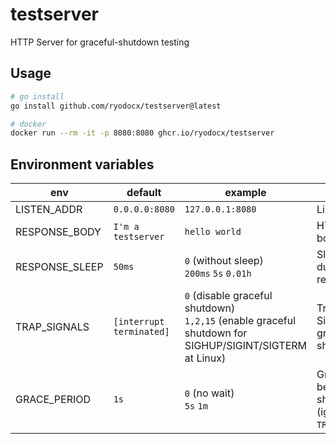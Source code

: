 # testserver
HTTP Server for graceful-shutdown testing

## Usage

```sh
# go install
go install github.com/ryodocx/testserver@latest

# docker
docker run --rm -it -p 8080:8080 ghcr.io/ryodocx/testserver
```

## Environment variables

| env            | default                  | example                                                                                                     | description                                                           |
|----------------|--------------------------|-------------------------------------------------------------------------------------------------------------|-----------------------------------------------------------------------|
| LISTEN_ADDR    | `0.0.0.0:8080`           | `127.0.0.1:8080`                                                                                            | Listen address                                                        |
| RESPONSE_BODY  | `I'm a testserver`       | `hello world`                                                                                               | HTTP response body                                                    |
| RESPONSE_SLEEP | `50ms`                   | `0` (without sleep) <br> `200ms` `5s` `0.01h`                                                               | Sleep time during HTTP response                                       |
| TRAP_SIGNALS   | `[interrupt terminated]` | `0` (disable graceful shutdown) <br> `1,2,15` (enable graceful shutdown for SIGHUP/SIGINT/SIGTERM at Linux) | Trapped Signals for graceful shutdown                                 |
| GRACE_PERIOD   | `1s`                     | `0` (no wait) <br> `5s` `1m`                                                                                | Grace period before starting shutdown (ignored when `TRAP_SIGNALS=0`) |
